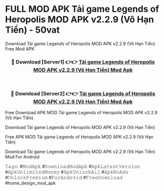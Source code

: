 # FULL MOD APK Tải game Legends of Heropolis MOD APK v2.2.9 (Vô Hạn Tiền) - 50vat
Download Tải game Legends of Heropolis MOD APK v2.2.9 (Vô Hạn Tiền) Free Mod APK

<div align="center">
<h3>🔴 Download [Server1] 👉👉 <a href="https://apk-comot.site?title=Tải_game_Legends_of_Heropolis_MOD_APK_v2.2.9_(Vô_Hạn_Tiền)">Tải game Legends of Heropolis MOD APK v2.2.9 (Vô Hạn Tiền) Mod Apk</a></h3><br>

<h3>🔴 Download [Server2] 👉👉 <a href="https://apk-comot.site?title=Tải_game_Legends_of_Heropolis_MOD_APK_v2.2.9_(Vô_Hạn_Tiền)">Tải game Legends of Heropolis MOD APK v2.2.9 (Vô Hạn Tiền) Mod Apk</a></h3>
</div>


Free Download APK MOD Tải game Legends of Heropolis MOD APK v2.2.9 (Vô Hạn Tiền)

Download Tải game Legends of Heropolis MOD APK v2.2.9 (Vô Hạn Tiền) 

Free APK MOD Tải game Legends of Heropolis MOD APK v2.2.9 (Vô Hạn Tiền) 

Download Tải game Legends of Heropolis MOD APK v2.2.9 (Vô Hạn Tiền) Mod For Android

𝚃𝚊𝚐𝚜: #𝙼𝚘𝚍𝙰𝚙𝚔 #𝙳𝚘𝚠𝚗𝚕𝚘𝚊𝚍𝙼𝚘𝚍𝙰𝚙𝚔 #𝙰𝚙𝚔𝙻𝚊𝚝𝚎𝚜𝚝𝚅𝚎𝚛𝚜𝚒𝚘𝚗 #𝙰𝚙𝚔𝚄𝚗𝚕𝚒𝚖𝚒𝚝𝚎𝚍𝙼𝚘𝚗𝚎𝚢 #𝙰𝚙𝚔𝚄𝚗𝚕𝚘𝚌𝚔𝙰𝚕𝚕 #𝙰𝚙𝚔𝙽𝚘𝙰𝚍𝚜 #𝚄𝚗𝚕𝚘𝚌𝚔𝙿𝚛𝚎𝚖𝚒𝚞𝚖 #𝙵𝚘𝚛𝙰𝚗𝚍𝚛𝚘𝚒𝚍 #𝙵𝚛𝚎𝚎𝙳𝚘𝚠𝚗𝚕𝚘𝚊𝚍 #home_design_mod_apk